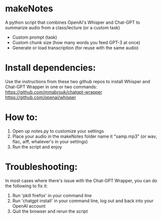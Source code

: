 # makeNotes
A python script that combines OpenAI's Whisper and Chat-GPT to summarize audio from a class/lecture (or a custom task)
- Custom prompt (task)
- Custom chunk size (how many words you feed GPT-3 at once)
- Generate or load transcription (for reuse with the same audio)

# Install dependencies:
Use the instructions from these two github repos to install Whisper and Chat-GPT Wrapper in one or two commands:
https://github.com/mmabrouk/chatgpt-wrapper
https://github.com/openai/whisper

# How to:
1. Open up notes.py to customize your settings
2. Place your audio in the makeNotes folder name it "samp.mp3" (or wav, flac, aiff, whatever's in your settings)
3. Run the script and enjoy

# Troubleshooting:
In most cases where there's issue with the Chat-GPT Wrapper, you can do the following to fix it:
1. Run 'pkill firefox' in your command line
2. Run 'chatgpt install' in your command line, log out and back into your OpenAI account
3. Quit the browser and rerun the script
